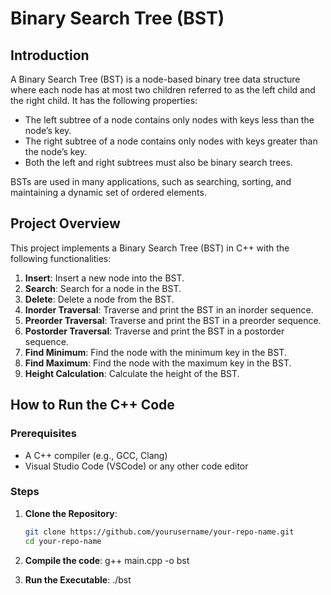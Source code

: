 # Binary Search Tree (BST) 

## Introduction

A Binary Search Tree (BST) is a node-based binary tree data structure where each node has at most two children referred to as the left child and the right child. It has the following properties:
- The left subtree of a node contains only nodes with keys less than the node’s key.
- The right subtree of a node contains only nodes with keys greater than the node’s key.
- Both the left and right subtrees must also be binary search trees.

BSTs are used in many applications, such as searching, sorting, and maintaining a dynamic set of ordered elements.

## Project Overview

This project implements a Binary Search Tree (BST) in C++ with the following functionalities:
1. **Insert**: Insert a new node into the BST.
2. **Search**: Search for a node in the BST.
3. **Delete**: Delete a node from the BST.
4. **Inorder Traversal**: Traverse and print the BST in an inorder sequence.
5. **Preorder Traversal**: Traverse and print the BST in a preorder sequence.
6. **Postorder Traversal**: Traverse and print the BST in a postorder sequence.
7. **Find Minimum**: Find the node with the minimum key in the BST.
8. **Find Maximum**: Find the node with the maximum key in the BST.
9. **Height Calculation**: Calculate the height of the BST.

## How to Run the C++ Code

### Prerequisites

- A C++ compiler (e.g., GCC, Clang)
- Visual Studio Code (VSCode) or any other code editor

### Steps

1. **Clone the Repository**:
   ```bash
   git clone https://github.com/yourusername/your-repo-name.git
   cd your-repo-name

2. **Compile the code**:
   g++ main.cpp -o bst

3. **Run the Executable**:
   ./bst



